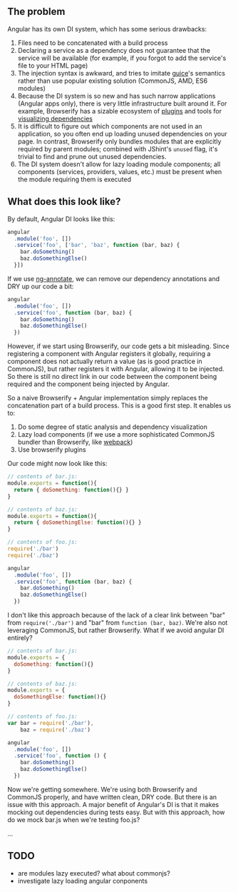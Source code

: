 ## The problem

Angular has its own DI system, which has some serious drawbacks:

1. Files need to be concatenated with a build process
2. Declaring a service as a dependency does not guarantee that the service will be available (for example, if you forgot to add the service's file to your HTML page)
3. The injection syntax is awkward, and tries to imitate [guice](https://github.com/google/guice)'s semantics rather than use popular existing solution (CommonJS, AMD, ES6 modules)
4. Because the DI system is so new and has such narrow applications (Angular apps only), there is very little infrastructure built around it. For example, Browserify has a sizable ecosystem of [plugins](https://github.com/substack/node-browserify/wiki/list-of-transforms) and tools for [visualizing dependencies](https://github.com/pahen/madge)
5. It is difficult to figure out which components are not used in an application, so you often end up loading unused dependencies on your page. In contrast, Browserify only bundles modules that are explicitly required by parent modules; combined with JShint's `unused` flag, it's trivial to find and prune out unused dependencies.
6. The DI system doesn't allow for lazy loading module components; all components (services, providers, values, etc.) must be present when the module requiring them is executed

## What does this look like?

By default, Angular DI looks like this:

```js
angular
  .module('foo', [])
  .service('foo', ['bar', 'baz', function (bar, baz) {
    bar.doSomething()
    baz.doSomethingElse()
  }])
```

If we use [ng-annotate](https://github.com/olov/ng-annotate), we can remove our dependency annotations and DRY up our code a bit:

```js
angular
  .module('foo', [])
  .service('foo', function (bar, baz) {
    bar.doSomething()
    baz.doSomethingElse()
  })
```

However, if we start using Browserify, our code gets a bit misleading. Since registering a component with Angular registers it globally, requiring a component does not actually return a value (as is good practice in CommonJS), but rather registers it with Angular, allowing it to be injected. So there is still no direct link in our code between the component being required and the component being injected by Angular.

So a naive Browserify + Angular implementation simply replaces the concatenation part of a build process. This is a good first step. It enables us to:

1. Do some degree of static analysis and dependency visualization
2. Lazy load components (if we use a more sophisticated CommonJS bundler than Browserify, like [webpack](https://github.com/webpack/webpack))
3. Use browserify plugins

Our code might now look like this:

```js
// contents of bar.js:
module.exports = function(){
  return { doSomething: function(){} }
}

// contents of baz.js:
module.exports = function(){
  return { doSomethingElse: function(){} }
}

// contents of foo.js:
require('./bar')
require('./baz')

angular
  .module('foo', [])
  .service('foo', function (bar, baz) {
    bar.doSomething()
    baz.doSomethingElse()
  })
```

I don't like this approach because of the lack of a clear link between "bar" from `require('./bar')` and "bar" from `function (bar, baz)`. We're also not leveraging CommonJS, but rather Browserify. What if we avoid angular DI entirely?

```js
// contents of bar.js:
module.exports = {
  doSomething: function(){}
}

// contents of baz.js:
module.exports = {
  doSomethingElse: function(){}
}

// contents of foo.js:
var bar = require('./bar'),
    baz = require('./baz')

angular
  .module('foo', [])
  .service('foo', function () {
    bar.doSomething()
    baz.doSomethingElse()
  })
```

Now we're getting somewhere. We're using both Browserify and CommonJS properly, and have written clean, DRY code. But there is an issue with this approach. A major benefit of Angular's DI is that it makes mocking out dependencies during tests easy. But with this approach, how do we mock bar.js when we're testing foo.js?

...

## TODO

- are modules lazy executed? what about commonjs?
- investigate lazy loading angular conponents